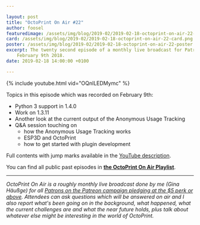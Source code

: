 ```yaml
---

layout: post
title: "OctoPrint On Air #22"
author: foosel
featuredimage: /assets/img/blog/2019-02/2019-02-18-octoprint-on-air-22-card.png
card: /assets/img/blog/2019-02/2019-02-18-octoprint-on-air-22-card.png
poster: /assets/img/blog/2019-02/2019-02-18-octoprint-on-air-22-poster.png
excerpt: The twenty second episode of a monthly live broadcast for Patrons which aired live on 
    February 9th 2018.
date: 2019-02-18 14:00:00 +0100

---
```


{% include youtube.html vid="OQnlLEDMymc" %}

Topics in this episode which was recorded on February 9th:

  * Python 3 support in 1.4.0
  * Work on 1.3.11
  * Another look at the current output of the Anonymous Usage Tracking
  * Q&A session touching on
    * how the Anonymous Usage Tracking works
    * ESP3D and OctoPrint
    * how to get started with plugin development
    
Full contents with jump marks available in the 
[YouTube description](https://youtu.be/OQnlLEDMymc).

You can find all public past episodes in 
**[the OctoPrint On Air Playlist](https://www.youtube.com/playlist?list=PL9j2DtsIPVkOFIMRrnnbXsnXtQmwj1IId)**.

---

*OctoPrint On Air is a roughly monthly live broadcast done by me (Gina Häußge)
for all [Patrons on the Patreon campaign pledging at the $5 perk or above](https://patreon.com/foosel). 
Attendees can ask questions which will be answered on air and I also report 
what's been going on in the background, what happened, what the current 
challenges are and what the near future holds, plus talk about whatever else
might be interesting in the world of OctoPrint.*